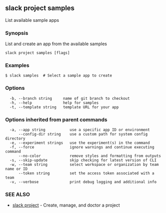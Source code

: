 ## slack project samples

List available sample apps

### Synopsis

List and create an app from the available samples

```
slack project samples [flags]
```

### Examples

```
$ slack samples  # Select a sample app to create
```

### Options

```
  -b, --branch string     name of git branch to checkout
  -h, --help              help for samples
  -t, --template string   template URL for your app
```

### Options inherited from parent commands

```
  -a, --app string           use a specific app ID or environment
      --config-dir string    use a custom path for system config directory
  -e, --experiment strings   use the experiment(s) in the command
  -f, --force                ignore warnings and continue executing command
      --no-color             remove styles and formatting from outputs
  -s, --skip-update          skip checking for latest version of CLI
  -w, --team string          select workspace or organization by team name or ID
      --token string         set the access token associated with a team
  -v, --verbose              print debug logging and additional info
```

### SEE ALSO

* [slack project](slack_project)	 - Create, manage, and doctor a project

